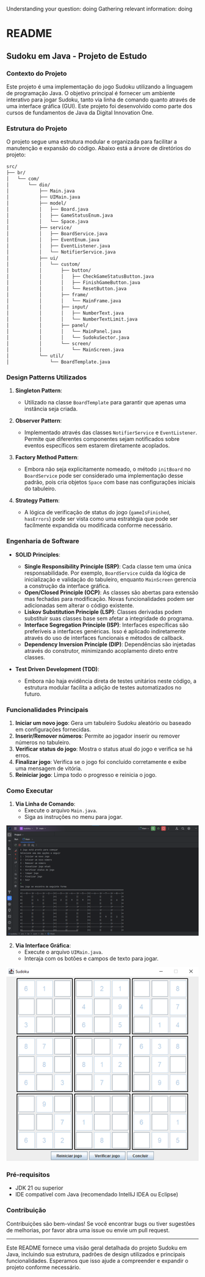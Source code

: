 Understanding your question: doing
Gathering relevant information: doing
# README

## Sudoku em Java - Projeto de Estudo

### Contexto do Projeto
Este projeto é uma implementação do jogo Sudoku utilizando a linguagem de programação Java. O objetivo principal é fornecer um ambiente interativo para jogar Sudoku, tanto via linha de comando quanto através de uma interface gráfica (GUI). Este projeto foi desenvolvido como parte dos cursos de fundamentos de Java da Digital Innovation One.

### Estrutura do Projeto
O projeto segue uma estrutura modular e organizada para facilitar a manutenção e expansão do código. Abaixo está a árvore de diretórios do projeto:

```
src/
├── br/
│   └── com/
│       └── dio/
│           ├── Main.java
│           ├── UIMain.java
│           ├── model/
│           │   ├── Board.java
│           │   ├── GameStatusEnum.java
│           │   └── Space.java
│           ├── service/
│           │   ├── BoardService.java
│           │   ├── EventEnum.java
│           │   ├── EventListener.java
│           │   └── NotifierService.java
│           ├── ui/
│           │   └── custom/
│           │       ├── button/
│           │       │   ├── CheckGameStatusButton.java
│           │       │   ├── FinishGameButton.java
│           │       │   └── ResetButton.java
│           │       ├── frame/
│           │       │   └── MainFrame.java
│           │       ├── input/
│           │       │   ├── NumberText.java
│           │       │   └── NumberTextLimit.java
│           │       ├── panel/
│           │       │   └── MainPanel.java
│           │       │   └── SudokuSector.java
│           │       └── screen/
│           │           └── MainScreen.java
│           └── util/
│               └── BoardTemplate.java
```


### Design Patterns Utilizados
1. **Singleton Pattern**:
    - Utilizado na classe `BoardTemplate` para garantir que apenas uma instância seja criada.

2. **Observer Pattern**:
    - Implementado através das classes `NotifierService` e `EventListener`. Permite que diferentes componentes sejam notificados sobre eventos específicos sem estarem diretamente acoplados.

3. **Factory Method Pattern**:
    - Embora não seja explicitamente nomeado, o método `initBoard` no `BoardService` pode ser considerado uma implementação desse padrão, pois cria objetos `Space` com base nas configurações iniciais do tabuleiro.

4. **Strategy Pattern**:
    - A lógica de verificação de status do jogo (`gameIsFinished`, `hasErrors`) pode ser vista como uma estratégia que pode ser facilmente expandida ou modificada conforme necessário.

### Engenharia de Software
- **SOLID Principles**:
    - **Single Responsibility Principle (SRP)**: Cada classe tem uma única responsabilidade. Por exemplo, `BoardService` cuida da lógica de inicialização e validação do tabuleiro, enquanto `MainScreen` gerencia a construção da interface gráfica.
    - **Open/Closed Principle (OCP)**: As classes são abertas para extensão mas fechadas para modificação. Novas funcionalidades podem ser adicionadas sem alterar o código existente.
    - **Liskov Substitution Principle (LSP)**: Classes derivadas podem substituir suas classes base sem afetar a integridade do programa.
    - **Interface Segregation Principle (ISP)**: Interfaces específicas são preferíveis a interfaces genéricas. Isso é aplicado indiretamente através do uso de interfaces funcionais e métodos de callback.
    - **Dependency Inversion Principle (DIP)**: Dependências são injetadas através do construtor, minimizando acoplamento direto entre classes.

- **Test Driven Development (TDD)**:
    - Embora não haja evidência direta de testes unitários neste código, a estrutura modular facilita a adição de testes automatizados no futuro.

### Funcionalidades Principais
1. **Iniciar um novo jogo**: Gera um tabuleiro Sudoku aleatório ou baseado em configurações fornecidas.
2. **Inserir/Remover números**: Permite ao jogador inserir ou remover números no tabuleiro.
3. **Verificar status do jogo**: Mostra o status atual do jogo e verifica se há erros.
4. **Finalizar jogo**: Verifica se o jogo foi concluído corretamente e exibe uma mensagem de vitória.
5. **Reiniciar jogo**: Limpa todo o progresso e reinicia o jogo.

### Como Executar
1. **Via Linha de Comando**:
    - Execute o arquivo `Main.java`.
    - Siga as instruções no menu para jogar.

![VIA CLI](assets/cli.png)

2. **Via Interface Gráfica**:
    - Execute o arquivo `UIMain.java`.
    - Interaja com os botões e campos de texto para jogar.

![VIA UI](assets/ui.png)

### Pré-requisitos
- JDK 21 ou superior
- IDE compatível com Java (recomendado IntelliJ IDEA ou Eclipse)

### Contribuição
Contribuições são bem-vindas! Se você encontrar bugs ou tiver sugestões de melhorias, por favor abra uma issue ou envie um pull request.

---

Este README fornece uma visão geral detalhada do projeto Sudoku em Java, incluindo sua estrutura, padrões de design utilizados e principais funcionalidades. Esperamos que isso ajude a compreender e expandir o projeto conforme necessário.